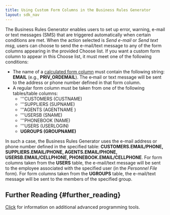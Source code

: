 ```yaml
---
title: Using Custom Form Columns in the Business Rules Generator
layout: sdk_nav
---
```


The Business Rules Generator enables users to set up error, warning,
e-mail or text messages (SMS) that are triggered automatically when
certain conditions are met. When the action selected is *Send e-mail* or
*Send text msg*, users can choose to send the e-mail/text message to any
of the form columns appearing in the provided Choose list. If you want a
custom form column to appear in this Choose list, it must meet one of
the following conditions:

-   The name of a [calculated form
    column](Form_Columns#Calculated_Columns "wikilink") must contain the
    following string: **EMAIL** (e.g., **PRIV_ORDEMAIL**). The e‑mail or
    text message will be sent to the address or phone number defined in
    that form column.
-   A regular form column must be taken from one of the following
    tables/table columns:
    -   \'\'\'CUSTOMERS (CUSTNAME)
    -   \'\'\'SUPPLIERS (SUPNAME)
    -   \'\'\'AGENTS (AGENTNAME )
    -   \'\'\'USERSB (SNAME)
    -   \'\'\'PHONEBOOK (NAME)
    -   \'\'\'USERS (USERLOGIN)
    -   **UGROUPS (GROUPNAME)**

In such a case, the Business Rules Generator uses the e-mail address or
phone number defined in the specified table: **CUSTOMERS.EMAIL/PHONE,
SUPPLIERS.EMAIL/PHONE, AGENTS.EMAIL/PHONE, USERSB.EMAIL/CELLPHONE,
PHONEBOOK.EMAIL/CELLPHONE**. For form columns taken from the **USERS**
table, the e-mail/text message will be sent to the employee associated
with the specified user (in the *Personnel File* form). For form columns
taken from the **UGROUPS** table, the e-mail/text message will be sent
to the members of the specified group.

## Further Reading {#further_reading}

[Click](Advanced_Programming_Tools "wikilink") for information on
additional advanced programming tools.
